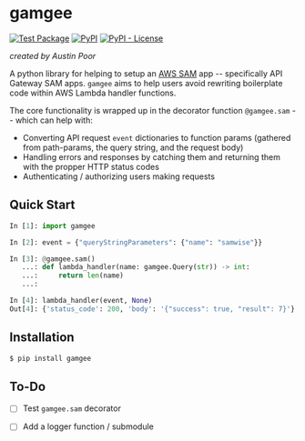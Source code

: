 # gamgee

[![Test Package](https://github.com/a-poor/gamgee/actions/workflows/test-package.yml/badge.svg?branch=main&event=push)](https://github.com/a-poor/gamgee/actions/workflows/test-package.yml)
[![PyPI](https://img.shields.io/pypi/v/gamgee)](https://pypi.org/project/gamgee)
[![PyPI - License](https://img.shields.io/pypi/l/gamgee)](https://pypi.org/project/gamgee)

_created by Austin Poor_

A python library for helping to setup an [AWS SAM](https://aws.amazon.com/serverless/sam) app -- specifically API Gateway SAM apps. `gamgee` aims to help users avoid rewriting boilerplate code within AWS Lambda handler functions. 

The core functionality is wrapped up in the decorator function `@gamgee.sam` -- which can help with: 
* Converting API request `event` dictionaries to function params (gathered from path-params, the query string, and the request body)
* Handling errors and responses by catching them and returning them with the propper HTTP status codes
* Authenticating / authorizing users making requests

## Quick Start

```python
In [1]: import gamgee                                                           

In [2]: event = {"queryStringParameters": {"name": "samwise"}}                  

In [3]: @gamgee.sam() 
   ...: def lambda_handler(name: gamgee.Query(str)) -> int: 
   ...:     return len(name) 
   ...:                                                                         

In [4]: lambda_handler(event, None)                                             
Out[4]: {'status_code': 200, 'body': '{"success": true, "result": 7}'}
```

## Installation

```bash
$ pip install gamgee
```

## To-Do

- [ ] Test `gamgee.sam` decorator
- [ ] Add a logger function / submodule


